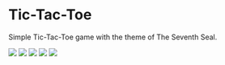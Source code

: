 # Tic-Tac-Toe
Simple Tic-Tac-Toe game with the theme of The Seventh Seal.

<img src="https://user-images.githubusercontent.com/30766392/75681963-9f081180-5cba-11ea-9ddd-123699e817cb.JPG"/> 

<img src="https://user-images.githubusercontent.com/30766392/75681997-afb88780-5cba-11ea-85b8-795a7706a061.png"/>

<img src="https://user-images.githubusercontent.com/30766392/75682005-b2b37800-5cba-11ea-9ae7-ec777ee7357a.png"/>

<img src="https://user-images.githubusercontent.com/30766392/75682011-b47d3b80-5cba-11ea-82f8-4a30f744f0e8.png"/>

<img src="https://user-images.githubusercontent.com/30766392/75682020-b941ef80-5cba-11ea-90f3-cd8050f2074c.JPG"/>
